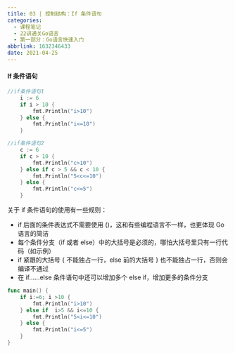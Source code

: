 ```yaml
---
title: 03 | 控制结构：If 条件语句
categories:
  - 课程笔记
  - 22讲通关Go语言
  - 第一部分：Go语言快速入门
abbrlink: 1632346433
date: 2021-04-25
---
```


#### If 条件语句

```go
//if条件语句1
	i := 6
	if i > 10 {
		fmt.Println("i>10")
	} else {
		fmt.Println("i<=10")
	}
```

```go
//if条件语句2
	c := 6
	if c > 10 {
		fmt.Println("c>10")
	} else if c > 5 && c < 10 {
		fmt.Println("5<c<=10")
	} else {
		fmt.Println("c<=5")
	}
```

关于 if 条件语句的使用有一些规则：

- if 后面的条件表达式不需要使用 ()，这和有些编程语言不一样，也更体现 Go 语言的简洁
- 每个条件分支（if 或者 else）中的大括号是必须的，哪怕大括号里只有一行代码（如示例）
- if 紧跟的大括号 { 不能独占一行，else 前的大括号 } 也不能独占一行，否则会编译不通过
- 在 if……else 条件语句中还可以增加多个 else if，增加更多的条件分支

```go
func main() {
    if i:=6; i >10 {
        fmt.Println("i>10")
    } else if  i>5 && i<=10 {
        fmt.Println("5<i<=10")
    } else {
        fmt.Println("i<=5")
    }
}

```

